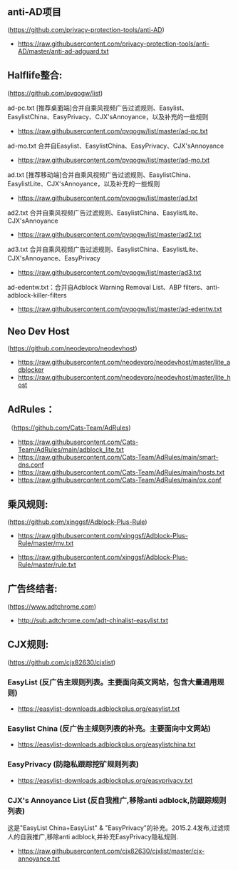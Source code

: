 
## anti-AD项目 
(https://github.com/privacy-protection-tools/anti-AD)

 + https://raw.githubusercontent.com/privacy-protection-tools/anti-AD/master/anti-ad-adguard.txt


## Halflife整合:
(https://github.com/pvqogw/list)

ad-pc.txt [推荐桌面端]合并自乘风视频广告过滤规则、Easylist、EasylistChina、EasyPrivacy、CJX'sAnnoyance，以及补充的一些规则
+ https://raw.githubusercontent.com/pvqogw/list/master/ad-pc.txt

ad-mo.txt 合并自Easylist、EasylistChina、EasyPrivacy、CJX'sAnnoyance
+ https://raw.githubusercontent.com/pvqogw/list/master/ad-mo.txt

ad.txt [推荐移动端]合并自乘风视频广告过滤规则、EasylistChina、EasylistLite、CJX'sAnnoyance，以及补充的一些规则
+ https://raw.githubusercontent.com/pvqogw/list/master/ad.txt

ad2.txt 合并自乘风视频广告过滤规则、EasylistChina、EasylistLite、CJX'sAnnoyance
+ https://raw.githubusercontent.com/pvqogw/list/master/ad2.txt

ad3.txt 合并自乘风视频广告过滤规则、EasylistChina、EasylistLite、CJX'sAnnoyance、EasyPrivacy
+ https://raw.githubusercontent.com/pvqogw/list/master/ad3.txt

ad-edentw.txt：合并自Adblock Warning Removal List、ABP filters、anti-adblock-killer-filters
+ https://raw.githubusercontent.com/pvqogw/list/master/ad-edentw.txt



## Neo Dev Host 
(https://github.com/neodevpro/neodevhost)

+ https://raw.githubusercontent.com/neodevpro/neodevhost/master/lite_adblocker
+ https://raw.githubusercontent.com/neodevpro/neodevhost/master/lite_host

## AdRules：
（https://github.com/Cats-Team/AdRules)
+ https://raw.githubusercontent.com/Cats-Team/AdRules/main/adblock_lite.txt
+ https://raw.githubusercontent.com/Cats-Team/AdRules/main/smart-dns.conf
+ https://raw.githubusercontent.com/Cats-Team/AdRules/main/hosts.txt
+ https://raw.githubusercontent.com/Cats-Team/AdRules/main/qx.conf


## 乘风规则:
(https://github.com/xinggsf/Adblock-Plus-Rule) 

+ https://raw.githubusercontent.com/xinggsf/Adblock-Plus-Rule/master/mv.txt

+ https://raw.githubusercontent.com/xinggsf/Adblock-Plus-Rule/master/rule.txt


## 广告终结者:
(https://www.adtchrome.com)

+ http://sub.adtchrome.com/adt-chinalist-easylist.txt


## CJX规则: 
(https://github.com/cjx82630/cjxlist) 

### EasyList (反广告主规则列表。主要面向英文网站，包含大量通用规则)

+ https://easylist-downloads.adblockplus.org/easylist.txt

### Easylist China (反广告主规则列表的补充。主要面向中文网站)

+ https://easylist-downloads.adblockplus.org/easylistchina.txt

### EasyPrivacy (防隐私跟踪挖矿规则列表)

+ https://easylist-downloads.adblockplus.org/easyprivacy.txt

### CJX's Annoyance List (反自我推广,移除anti adblock,防跟踪规则列表)
这是"EasyList China+EasyList" & "EasyPrivacy"的补充。2015.2.4发布,过滤烦人的自我推广,移除anti adblock,并补充EasyPrivacy隐私规则.

+ https://raw.githubusercontent.com/cjx82630/cjxlist/master/cjx-annoyance.txt

